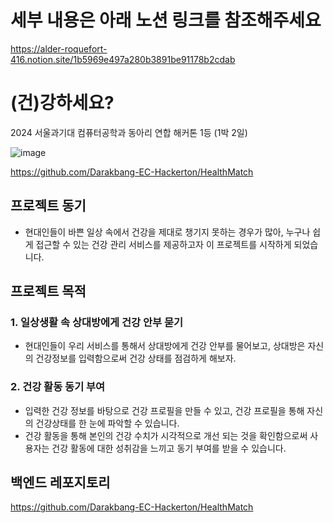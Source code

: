 # 세부 내용은 아래 노션 링크를 참조해주세요
https://alder-roquefort-416.notion.site/1b5969e497a280b3891be91178b2cdab



# (건)강하세요?

2024 서울과기대 컴퓨터공학과 동아리 연합 해커톤 1등 (1박 2일)

![image](https://github.com/user-attachments/assets/3491cf6b-ba66-4fbf-8b00-39a291bf8919)

https://github.com/Darakbang-EC-Hackerton/HealthMatch

## 프로젝트 동기

- 현대인들이 바쁜 일상 속에서 건강을 제대로 챙기지 못하는 경우가 많아, 누구나 쉽게 접근할 수 있는 건강 관리 서비스를 제공하고자 이 프로젝트를 시작하게 되었습니다.

## 프로젝트 목적

### 1. 일상생활 속 상대방에게 건강 안부 묻기

- 현대인들이 우리 서비스를 통해서 상대방에게 건강 안부를 물어보고, 상대방은 자신의 건강정보를 입력함으로써 건강 상태를 점검하게 해보자.

### 2. 건강 활동 동기 부여

- 입력한 건강 정보를 바탕으로 건강 프로필을 만들 수 있고, 건강 프로필을 통해  자신의 건강상태를 한 눈에 파악할 수 있습니다.
- 건강 활동을 통해 본인의 건강 수치가 시각적으로 개선 되는 것을 확인함으로써 사용자는 건강 활동에 대한 성취감을 느끼고 동기 부여를 받을 수 있습니다.

## 백엔드 레포지토리
https://github.com/Darakbang-EC-Hackerton/HealthMatch

